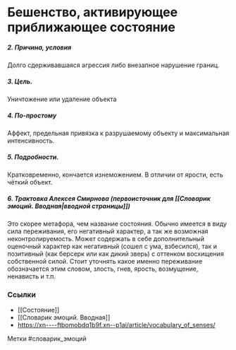 #  Бешенство, активирующее приближающее состояние

##### 2. Причина, условия
Долго сдерживавшаяся агрессия либо внезапное нарушение границ.

##### 3. Цель.
Уничтожение или удаление объекта

##### 4. По-простому
Аффект, предельная привязка к разрушаемому объекту и максимальная интенсивность.

##### 5. Подробности.
Кратковременно, кончается изнеможением. В отличии от ярости, есть чёткий объект.

##### 6. Трактовка Алексея Смирнова (первоисточник для [[Словарик эмоций. Вводная|вводной страницы]])

Это скорее метафора, чем название состояния. Обычно имеется в виду сила переживания, его негативный характер, а так же возможная неконтролируемость. Может содержать в себе дополнительный оценочный характер как негативный (сошел с ума, взбесился), так и позитивный (как берсерк или как дикий зверь) с оттенком восхищения собственной силой. Стоит уточнять какое именно переживание обозначается этим словом, злость, гнев, ярость, возмущение, ненависть и т.п.


### Ссылки
- [[Состояние]]
- [[Словарик эмоций. Вводная]]
- https://xn----ftbomobdq1b9f.xn--p1ai/article/vocabulary_of_senses/



Метки #словарик_эмоций 

